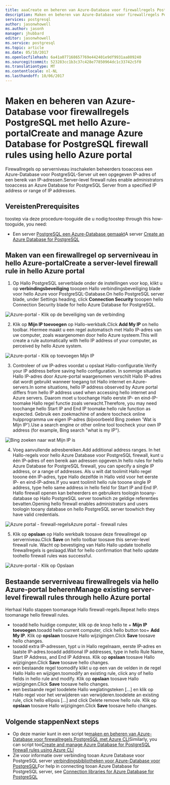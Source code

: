 ```yaml
---
title: aaaCreate en beheren van Azure-Database voor firewallregels PostgreSQL hello Azure-portal met | Microsoft Docs
description: Maken en beheren van Azure-Database voor firewallregels PostgreSQL met hello Azure-portal
services: postgresql
author: jasonwhowell
ms.author: jasonh
manager: jhubbard
editor: jasonwhowell
ms.service: postgresql
ms.topic: article
ms.date: 05/10/2017
ms.openlocfilehash: 6a41a077168657769e442401e9df9931aa809240
ms.sourcegitcommit: 523283cc1b3c37c428e77850964dc1c33742c5f0
ms.translationtype: MT
ms.contentlocale: nl-NL
ms.lasthandoff: 10/06/2017
---
```

# <a name="create-and-manage-azure-database-for-postgresql-firewall-rules-using-hello-azure-portal"></a><span data-ttu-id="18649-103">Maken en beheren van Azure-Database voor firewallregels PostgreSQL met hello Azure-portal</span><span class="sxs-lookup"><span data-stu-id="18649-103">Create and manage Azure Database for PostgreSQL firewall rules using hello Azure portal</span></span>
<span data-ttu-id="18649-104">Firewallregels op serverniveau inschakelen beheerders tooaccess een Azure-Database voor PostgreSQL-Server uit een opgegeven IP-adres of een bereik van IP-adressen.</span><span class="sxs-lookup"><span data-stu-id="18649-104">Server-level firewall rules enable administrators tooaccess an Azure Database for PostgreSQL Server from a specified IP address or range of IP addresses.</span></span> 

## <a name="prerequisites"></a><span data-ttu-id="18649-105">Vereisten</span><span class="sxs-lookup"><span data-stu-id="18649-105">Prerequisites</span></span>
<span data-ttu-id="18649-106">toostep via deze procedure-tooguide die u nodig:</span><span class="sxs-lookup"><span data-stu-id="18649-106">toostep through this how-tooguide, you need:</span></span>
- <span data-ttu-id="18649-107">Een server [PostgreSQL een Azure-Database gemaakt](quickstart-create-server-database-portal.md)</span><span class="sxs-lookup"><span data-stu-id="18649-107">A server [Create an Azure Database for PostgreSQL](quickstart-create-server-database-portal.md)</span></span>

## <a name="create-a-server-level-firewall-rule-in-hello-azure-portal"></a><span data-ttu-id="18649-108">Maken van een firewallregel op serverniveau in hello Azure-portal</span><span class="sxs-lookup"><span data-stu-id="18649-108">Create a server-level firewall rule in hello Azure portal</span></span>
1. <span data-ttu-id="18649-109">Op Hallo PostgreSQL serverblade onder de instellingen voor kop, klikt u op **verbindingsbeveiliging** tooopen Hallo verbindingsbeveiliging blade voor hello Azure voor PostgreSQL-Database.</span><span class="sxs-lookup"><span data-stu-id="18649-109">On hello PostgreSQL server blade, under Settings heading, click **Connection Security** tooopen hello Connection Security blade for hello Azure Database for PostgreSQL.</span></span>

  ![Azure-portal - Klik op de beveiliging van de verbinding](./media/howto-manage-firewall-using-portal/1-connection-security.png)

2. <span data-ttu-id="18649-111">Klik op **Mijn IP toevoegen** op Hallo-werkbalk.</span><span class="sxs-lookup"><span data-stu-id="18649-111">Click **Add My IP** on hello toolbar.</span></span> <span data-ttu-id="18649-112">Hiermee maakt u een regel automatisch met Hallo IP-adres van uw computer, zoals waargenomen door hello Azure systeem.</span><span class="sxs-lookup"><span data-stu-id="18649-112">This will create a rule automatically with hello IP address of your computer, as perceived by hello Azure system.</span></span>

  ![Azure-portal - Klik op toevoegen Mijn IP](./media/howto-manage-firewall-using-portal/2-add-my-ip.png)

3. <span data-ttu-id="18649-114">Controleer of uw IP-adres voordat u opslaat Hallo-configuratie.</span><span class="sxs-lookup"><span data-stu-id="18649-114">Verify your IP address before saving hello configuration.</span></span> <span data-ttu-id="18649-115">In sommige situaties Hallo IP-adres door Azure-portal waargenomen verschilt Hallo IP-adres dat wordt gebruikt wanneer toegang tot Hallo internet en Azure-servers.</span><span class="sxs-lookup"><span data-stu-id="18649-115">In some situations, hello IP address observed by Azure portal differs from hello IP address used when accessing hello internet and Azure servers.</span></span> <span data-ttu-id="18649-116">Daarom moet u toochange Hallo eerste IP- en eind-IP-toomake Hallo regel functie zoals verwacht.</span><span class="sxs-lookup"><span data-stu-id="18649-116">Therefore, you may need toochange hello Start IP and End IP toomake hello rule function as expected.</span></span>
<span data-ttu-id="18649-117">Gebruik een zoekmachine of andere toocheck online hulpprogramma uw eigen IP-adres (bijvoorbeeld Bing zoeken 'Wat is Mijn IP').</span><span class="sxs-lookup"><span data-stu-id="18649-117">Use a search engine or other online tool toocheck your own IP address (for example, Bing search "what is my IP").</span></span>

  ![Bing zoeken naar wat Mijn IP is](./media/howto-manage-firewall-using-portal/3-what-is-my-ip.png)

4. <span data-ttu-id="18649-119">Voeg aanvullende adresbereiken.</span><span class="sxs-lookup"><span data-stu-id="18649-119">Add additional address ranges.</span></span> <span data-ttu-id="18649-120">In het Hallo-regels voor hello Azure Database voor PostgreSQL firewall, kunt u één IP-adres of een bereik aan adressen opgeven.</span><span class="sxs-lookup"><span data-stu-id="18649-120">In hello rules for hello Azure Database for PostgreSQL firewall, you can specify a single IP address, or a range of addresses.</span></span> <span data-ttu-id="18649-121">Als u wilt dat toolimit Hallo regel tooone één IP-adres, type Hallo dezelfde in Hallo veld voor het eerste IP- en eind-IP-adres.</span><span class="sxs-lookup"><span data-stu-id="18649-121">If you want toolimit hello rule tooone single IP address, type hello same address in hello field for Start IP and End IP.</span></span> <span data-ttu-id="18649-122">Hallo firewall openen kan beheerders en gebruikers toologin tooany-database op Hallo PostgreSQL server toowhich ze geldige referenties bevatten.</span><span class="sxs-lookup"><span data-stu-id="18649-122">Opening hello firewall enables administrators and users toologin tooany database on hello PostgreSQL server toowhich they have valid credentials.</span></span>

  ![<span data-ttu-id="18649-123">Azure portal - firewall-regels</span><span class="sxs-lookup"><span data-stu-id="18649-123">Azure portal - firewall rules</span></span> ](./media/howto-manage-firewall-using-portal/4-specify-addresses.png)

5. <span data-ttu-id="18649-124">Klik op **opslaan** op Hallo werkbalk toosave deze firewallregel op serverniveau.</span><span class="sxs-lookup"><span data-stu-id="18649-124">Click **Save** on hello toolbar toosave this server-level firewall rule.</span></span> <span data-ttu-id="18649-125">Wacht op bevestiging van Hallo Hallo update toohello firewallregels is geslaagd.</span><span class="sxs-lookup"><span data-stu-id="18649-125">Wait for hello confirmation that hello update toohello firewall rules was successful.</span></span>

  ![Azure-portal - Klik op Opslaan](./media/howto-manage-firewall-using-portal/5-save-firewall-rule.png)


## <a name="manage-existing-server-level-firewall-rules-through-hello-azure-portal"></a><span data-ttu-id="18649-127">Bestaande serverniveau firewallregels via hello Azure-portal beheren</span><span class="sxs-lookup"><span data-stu-id="18649-127">Manage existing server-level firewall rules through hello Azure portal</span></span>
<span data-ttu-id="18649-128">Herhaal Hallo stappen toomanage Hallo firewall-regels.</span><span class="sxs-lookup"><span data-stu-id="18649-128">Repeat hello steps toomanage hello firewall rules.</span></span>
* <span data-ttu-id="18649-129">tooadd hello huidige computer, klik op de knop hello te + **Mijn IP toevoegen**.</span><span class="sxs-lookup"><span data-stu-id="18649-129">tooadd hello current computer, click hello button too+ **Add My IP**.</span></span> <span data-ttu-id="18649-130">Klik op **opslaan** toosave Hallo wijzigingen.</span><span class="sxs-lookup"><span data-stu-id="18649-130">Click **Save** toosave hello changes.</span></span>
* <span data-ttu-id="18649-131">tooadd extra IP-adressen, typt u in Hallo regelnaam, eerste IP-adres en laatste IP-adres.</span><span class="sxs-lookup"><span data-stu-id="18649-131">tooadd additional IP addresses, type in hello Rule Name, Start IP Address, and End IP Address.</span></span> <span data-ttu-id="18649-132">Klik op **opslaan** toosave Hallo wijzigingen.</span><span class="sxs-lookup"><span data-stu-id="18649-132">Click **Save** toosave hello changes.</span></span>
* <span data-ttu-id="18649-133">een bestaande regel toomodify klikt u op een van de velden in de regel Hallo Hallo en wijzigen.</span><span class="sxs-lookup"><span data-stu-id="18649-133">toomodify an existing rule, click any of hello fields in hello rule and modify.</span></span> <span data-ttu-id="18649-134">Klik op **opslaan** toosave Hallo wijzigingen.</span><span class="sxs-lookup"><span data-stu-id="18649-134">Click **Save** toosave hello changes.</span></span>
* <span data-ttu-id="18649-135">een bestaande regel toodelete Hallo weglatingsteken [...] en klik op Hallo regel voor het verwijderen van verwijderen.</span><span class="sxs-lookup"><span data-stu-id="18649-135">toodelete an existing rule, click hello ellipsis […] and click Delete remove hello rule.</span></span> <span data-ttu-id="18649-136">Klik op **opslaan** toosave Hallo wijzigingen.</span><span class="sxs-lookup"><span data-stu-id="18649-136">Click **Save** toosave hello changes.</span></span>

## <a name="next-steps"></a><span data-ttu-id="18649-137">Volgende stappen</span><span class="sxs-lookup"><span data-stu-id="18649-137">Next steps</span></span>
- <span data-ttu-id="18649-138">Op deze manier kunt in een script te[maken en beheren van Azure-Database voor firewallregels PostgreSQL met Azure CLI](howto-manage-firewall-using-cli.md)</span><span class="sxs-lookup"><span data-stu-id="18649-138">Similarly, you can script too[Create and manage Azure Database for PostgreSQL firewall rules using Azure CLI](howto-manage-firewall-using-cli.md)</span></span>
- <span data-ttu-id="18649-139">Zie voor informatie over verbinding tooan Azure Database voor PostgreSQL server [verbindingsbibliotheken voor Azure-Database voor PostgreSQL](concepts-connection-libraries.md)</span><span class="sxs-lookup"><span data-stu-id="18649-139">For help in connecting tooan Azure Database for PostgreSQL server, see [Connection libraries for Azure Database for PostgreSQL](concepts-connection-libraries.md)</span></span>
